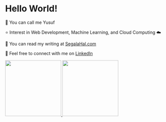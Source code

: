 # Hello World!

:wave: You can call me Yusuf

:star: Interest in Web Development, Machine Learning, and Cloud Computing :cloud:

:pencil: You can read my writing at [SegalaHal.com](https://segalahal.com) 

:paperclip: Feel free to connect with me on [LinkedIn](https://www.linkedin.com/in/yusuf-sugiono-04b613185/)

<p align="left">
<a href="https://github.com/yusufsugiono">
  <img height="180em" src="https://github-readme-stats-eight-theta.vercel.app/api?username=yusufsugiono&show_icons=true&theme=algolia&include_all_commits=true&count_private=true"/>
  <img height="180em" src="https://github-readme-stats-eight-theta.vercel.app/api/top-langs/?username=yusufsugiono&layout=compact&langs_count=8&theme=algolia"/>
</a>
</p>
